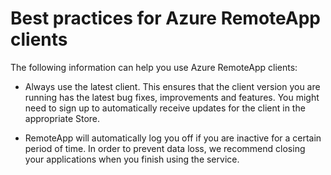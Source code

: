 
<properties
    pageTitle="Best practices for Azure RemoteApp clients | Microsoft Azure"
    description="Learn about best practices for using the RemoteApp clients"
    services="remoteapp"
    documentationCenter=""
    authors="lizap"
    manager="mbaldwin" />

<tags
    ms.service="remoteapp"
    ms.workload="compute"
    ms.tgt_pltfrm="na"
    ms.devlang="na"
    ms.topic="article"
    ms.date="03/28/2016"
    ms.author="elizapo" />



# Best practices for Azure RemoteApp clients

The following information can help you use Azure RemoteApp clients:

- Always use the latest client. This ensures that the client version you are running has the latest bug fixes, improvements and features. You might need to sign up to automatically receive updates for the client in the appropriate Store.

- RemoteApp will automatically log you off if you are inactive for a certain period of time. In order to prevent data loss, we recommend closing your applications when you finish using the service.
